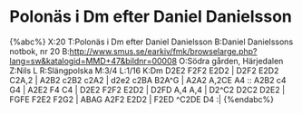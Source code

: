 # Polonäs i Dm efter Daniel Danielsson

{%abc%}
X:20
T:Polonäs i Dm efter Daniel Danielsson
B:Daniel Danielssons notbok, nr 20
B:http://www.smus.se/earkiv/fmk/browselarge.php?lang=sw&katalogid=MMD+47&bildnr=00008
O:Södra gården, Härjedalen
Z:Nils L
R:Slängpolska
M:3/4
L:1/16
K:Dm
D2E2 F2F2 E2D2 | D2F2 E2D2 C2A,2 | A2B2 c2B2 c2A2 | d2e2 c2BA B2A^G | A2A2 A,2CE A4 :: 
A2B2 c4 G4 | A2E2 F4 C4 | D2E2 F2F2 E2D2 | D2FD A,4 A,4 | 
D2^C2 D2C2 D2E2 | FGFE F2E2 F2G2 | ABAG A2F2 E2D2 | F2ED ^C2DE D4 :|
{%endabc%}
